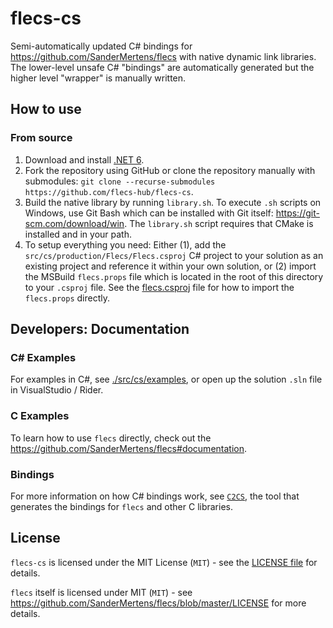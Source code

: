 # flecs-cs

Semi-automatically updated C# bindings for https://github.com/SanderMertens/flecs with native dynamic link libraries. The lower-level unsafe C# "bindings" are automatically generated but the higher level "wrapper" is manually written.

## How to use

### From source

1. Download and install [.NET 6](https://dotnet.microsoft.com/download).
2. Fork the repository using GitHub or clone the repository manually with submodules: `git clone --recurse-submodules https://github.com/flecs-hub/flecs-cs`.
3. Build the native library by running `library.sh`. To execute `.sh` scripts on Windows, use Git Bash which can be installed with Git itself: https://git-scm.com/download/win. The `library.sh` script requires that CMake is installed and in your path.
4. To setup everything you need: Either (1), add the `src/cs/production/Flecs/Flecs.csproj` C# project to your solution as an existing project and reference it within your own solution, or (2) import the MSBuild `flecs.props` file which is located in the root of this directory to your `.csproj` file. See the [flecs.csproj](https://github.com/flecs-hub/flecs-cs/blob/main/src/cs/production/Flecs/Flecs.csproj) file for how to import the `flecs.props` directly.

## Developers: Documentation

### C# Examples

For examples in C#, see [./src/cs/examples](https://github.com/flecs-hub/flecs-cs/tree/main/src/cs/examples), or open up the solution `.sln` file in VisualStudio / Rider.

### C Examples

To learn how to use `flecs` directly, check out the https://github.com/SanderMertens/flecs#documentation.

### Bindings

For more information on how C# bindings work, see [`C2CS`](https://github.com/lithiumtoast/c2cs), the tool that generates the bindings for `flecs` and other C libraries.

## License

`flecs-cs` is licensed under the MIT License (`MIT`) - see the [LICENSE file](LICENSE) for details.

`flecs` itself is licensed under MIT (`MIT`) - see https://github.com/SanderMertens/flecs/blob/master/LICENSE for more details.
